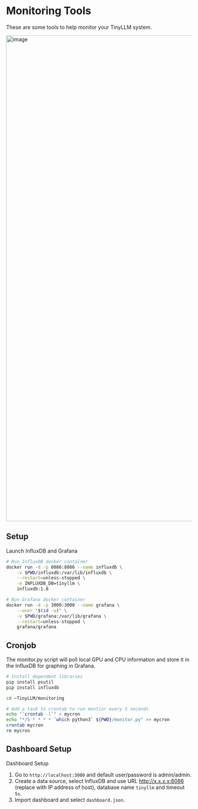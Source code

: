 # Monitoring Tools

These are some tools to help monitor your TinyLLM system.

<img width="1319" alt="image" src="https://github.com/jasonacox/TinyLLM/assets/836718/ab24068b-5303-4e82-b05a-ee23e55a7959">

## Setup

Launch InfluxDB and Grafana

```bash
# Run InfluxDB docker container
docker run -d -p 8086:8086 --name influxdb \
    -v $PWD/influxdb:/var/lib/influxdb \
    --restart=unless-stopped \
    -e INFLUXDB_DB=tinyllm \
    influxdb:1.8

# Run Grafana docker container
docker run -d -p 3000:3000 --name grafana \
    --user "$(id -u)" \
    -v $PWD/grafana:/var/lib/grafana \
    --restart=unless-stopped \
    grafana/grafana
```

## Cronjob

The monitor.py script will poll local GPU and CPU information and store it in the InfluxDB for graphing in Grafana.

```bash
# Install dependent libraries
pip install psutil
pip install influxdb

cd ~TinyLLM/monitoring

# Add a task to crontab to run montior every 5 seconds
echo "`crontab -l`" > mycron
echo "*/5 * * * * `which python3` ${PWD}/monitor.py" >> mycron
crontab mycron
rm mycron
```

## Dashboard Setup

Dashboard Setup

1. Go to `http://localhost:3000` and default user/password is admin/admin.
2. Create a data source, select InfluxDB and use URL http://x.x.x.x:8086 (replace with IP address of host), database name `tinyllm` and timeout `5s`.
3. Import dashboard and select `dashboard.json`.
